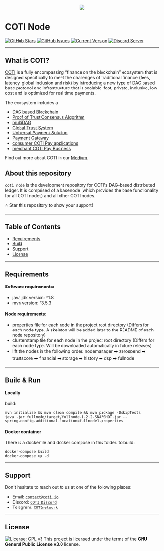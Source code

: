 
<p align="center"><img src="/basenode/resources/logo-slogan-300x200.jpg"></p>

COTI Node
=============

[![GitHub Stars](https://img.shields.io/github/stars/coti-io/coti-node.svg)](https://github.com/coti-io/coti-node/stargazers)
[![GitHub Issues](https://img.shields.io/github/issues/coti-io/coti-node.svg)](https://github.com/coti-io/coti-node/issues)
[![Current Version](https://img.shields.io/badge/version-1.2.2--SNAPSHOT-yellow.svg)](https://github.com/coti-io/coti-node/)
[![Discord Server](https://img.shields.io/discord/386571547508473876.svg)](https://discord.me/coti)

---
## What is COTI?


[COTI](https://coti.io/) is a fully encompassing “finance on the blockchain” ecosystem that is designed specifically to
meet the challenges of traditional finance (fees, latency, global inclusion and risk) by introducing a new type of DAG
 based base protocol and infrastructure that is scalable, fast, private, inclusive, low cost and is optimized for real
time payments.

The ecosystem includes a
- [DAG based Blockchain](https://www.youtube.com/watch?v=kSdRxqHDKe8)
- [Proof of Trust Consensus Algorithm](https://coti.io/files/COTI-technical-whitepaper.pdf)
- [multiDAG](https://medium.com/cotinetwork/introducing-the-coti-multidag-b353793cf582)
- [Global Trust System](https://medium.com/cotinetwork/introducing-cotis-global-trust-system-gts-an-advanced-layer-of-trust-for-any-blockchain-7e44587b8bda)
- [Universal Payment Solution](https://medium.com/cotinetwork/coti-universal-payment-system-ups-8614e149ee76)
- [Payment Gateway](https://medium.com/cotinetwork/announcing-the-first-release-of-the-coti-payment-gateway-4a9f3e515b86)
- [consumer COTI Pay applications](https://coti.io/coti-pay)
- [merchant COTI Pay Business](https://gateway.coti.io/dashboard)

Find out more about COTI in our [Medium](https://medium.com/cotinetwork).

## About this repository
```coti node``` is the development repository for COTI's DAG-based distributed ledger. It is comprised of a basenode
(which provides the base functionality for all COTI nodes) and all other COTI nodes.

  :star: Star this repository to show your support!


---
## Table of Contents

- [Requirements](#requirements)
- [Build](#Build)
- [Support](#support)
- [License](#License)
---
## Requirements

#### Software requirements:

* java jdk version: ^1.8
* mvn version: ^3.5.3

#### Node requirements:

* properties file for each node in the project root directory (Differs for each node type. A skeleton will be added later to the README of each node repository)
* clusterstamp file for each node in the project root directory (Differs for each node type. Will be downloaded automatically in future releases)
* lift the nodes in the following order:
      nodemanager :arrow_right: zerospend :arrow_right: trustscore :arrow_right: financial :arrow_right: storage :arrow_right: history :arrow_right: dsp :arrow_right: fullnode

---
## Build & Run

#### Locally
build:
```
mvn initialize && mvn clean compile && mvn package -DskipTests
java -jar fullnode/target/fullnode-1.2.2-SNAPSHOT.jar --spring.config.additional-location=fullnode1.properties
```
#### Docker container
There is a dockerfile and docker compose in this folder.
to build:
```
docker-compose build
docker-compose up -d
```
---
## Support

Don't hesitate to reach out to us at one of the following places:

- Email: <a href="https://coti.io/" target="_blank">`contact@coti.io`</a>
- Discord: <a href="https://discord.me/coti" target="_blank">`COTI Discord`</a>
- Telegram: <a href="https://t.me/COTInetwork" target="_blank">`COTInetwork`</a>

---
## License
[![License: GPL v3](https://img.shields.io/badge/License-GPLv3-blue.svg)](https://www.gnu.org/licenses/gpl-3.0)
This project is licensed under the terms of the **GNU General Public License v3.0** license.
